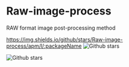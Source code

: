 # Raw-image-process
RAW format image post-processing method

https://img.shields.io/github/stars/Raw-image-process/apm/l/:packageName
![Github stars](https://img.shields.io/github/stars/Raw-image-process/packagist/stars/:user/:repo)
  
  
![Github stars](https://img.shields.io/github/stars/Raw-image-process/interview.svg)
